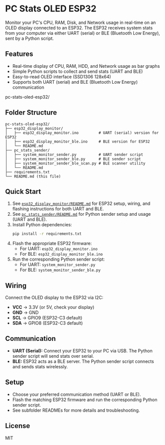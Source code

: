
# PC Stats OLED ESP32

Monitor your PC's CPU, RAM, Disk, and Network usage in real-time on an OLED display connected to an ESP32. The ESP32 receives system stats from your computer via either UART (serial) or BLE (Bluetooth Low Energy), sent by a Python script.


## Features
- Real-time display of CPU, RAM, HDD, and Network usage as bar graphs
- Simple Python scripts to collect and send stats (UART and BLE)
- Easy-to-read OLED interface (SSD1306 128x64)
- Supports both UART (serial) and BLE (Bluetooth Low Energy) communication

pc-stats-oled-esp32/

## Folder Structure

```
pc-stats-oled-esp32/
├── esp32_display_monitor/
│   ├── esp32_display_monitor.ino         # UART (serial) version for ESP32
│   ├── esp32_display_monitor_ble.ino     # BLE version for ESP32
│   └── README.md
├── pc_stats_sender/
│   ├── system_monitor_sender.py          # UART sender script
│   ├── system_monitor_sender_ble.py      # BLE sender script
│   ├── system_monitor_sender_ble_scan.py # BLE scanner utility
│   └── README.md
├── requirements.txt
└── README.md (this file)
```


## Quick Start

1. See [`esp32_display_monitor/README.md`](esp32_display_monitor/README.md) for ESP32 setup, wiring, and flashing instructions for both UART and BLE.
2. See [`pc_stats_sender/README.md`](pc_stats_sender/README.md) for Python sender setup and usage (UART and BLE).
3. Install Python dependencies:
   ```bash
   pip install -r requirements.txt
   ```
4. Flash the appropriate ESP32 firmware:
   - For UART: `esp32_display_monitor.ino`
   - For BLE: `esp32_display_monitor_ble.ino`
5. Run the corresponding Python sender script:
   - For UART: `system_monitor_sender.py`
   - For BLE: `system_monitor_sender_ble.py`


## Wiring
Connect the OLED display to the ESP32 via I2C:

- **VCC** → 3.3V (or 5V, check your display)
- **GND** → GND
- **SCL** → GPIO9 (ESP32-C3 default)
- **SDA** → GPIO8 (ESP32-C3 default)

## Communication
- **UART (Serial):** Connect your ESP32 to your PC via USB. The Python sender script will send stats over serial.
- **BLE:** ESP32 acts as a BLE server. The Python sender script connects and sends stats wirelessly.

## Setup
- Choose your preferred communication method (UART or BLE).
- Flash the matching ESP32 firmware and run the corresponding Python sender script.
- See subfolder READMEs for more details and troubleshooting.

## License
MIT